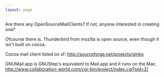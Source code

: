 ```yaml
---
layout: page
---
```


Are there any OpenSourceMailClients? If not, anyone interested in creating one?

Ofcourse there is. Thunderbird from mozilla is open source, even though it isn't built on cocoa.. 

Cocoa mail client listed on sf: http://sourceforge.net/projects/ginko

GNUMail.app is GNUStep's equivalent to Mail.app and it runs on the Mac. http://www.collaboration-world.com/cgi-bin/project/index.cgi?pid=2/
